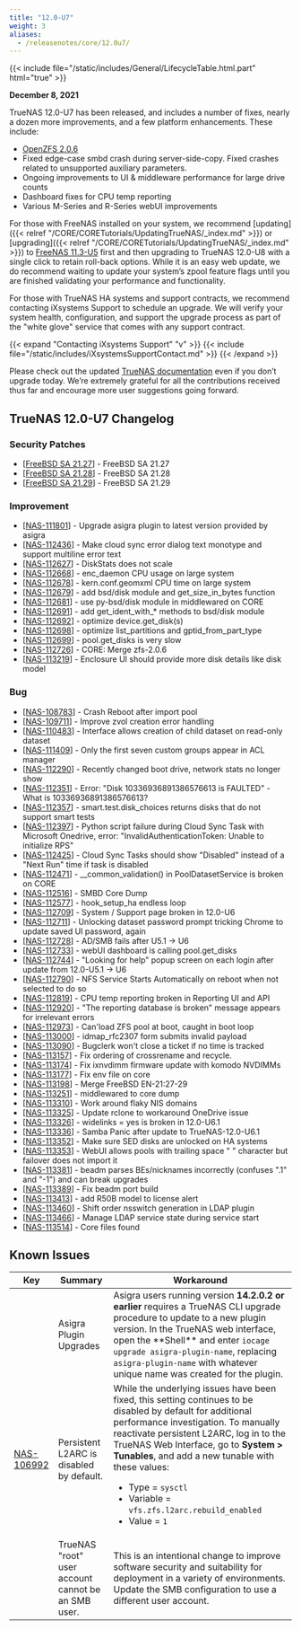 ```yaml
---
title: "12.0-U7"
weight: 3
aliases:
  - /releasenotes/core/12.0u7/
---
```


{{< include file="/static/includes/General/LifecycleTable.html.part" html="true" >}}

**December 8, 2021**

TrueNAS 12.0-U7 has been released, and includes a number of fixes, nearly a dozen more improvements, and a few platform enhancements. These include:

* [OpenZFS 2.0.6](https://github.com/openzfs/zfs/releases/tag/zfs-2.0.6)
* Fixed edge-case smbd crash during server-side-copy. Fixed crashes related to unsupported auxiliary parameters.
* Ongoing improvements to UI & middleware performance for large drive counts
* Dashboard fixes for CPU temp reporting
* Various M-Series and R-Series webUI improvements

For those with FreeNAS installed on your system, we recommend [updating]({{< relref "/CORE/CORETutorials/UpdatingTrueNAS/_index.md" >}}) or [upgrading]({{< relref "/CORE/CORETutorials/UpdatingTrueNAS/_index.md" >}}) to [FreeNAS 11.3-U5](https://download.freenas.org/) first and then upgrading to TrueNAS 12.0-U8 with a single click to retain roll-back options. While it is an easy web update, we do recommend waiting to update your system’s zpool feature flags until you are finished validating your performance and functionality.

For those with TrueNAS HA systems and support contracts, we recommend contacting iXsystems Support to schedule an upgrade. We will verify your system health, configuration, and support the upgrade process as part of the "white glove" service that comes with any support contract.

{{< expand "Contacting iXsystems Support" "v" >}}
{{< include file="/static/includes/iXsystemsSupportContact.md" >}}
{{< /expand >}}

Please check out the updated [TrueNAS documentation](https://www.truenas.com/docs/) even if you don’t upgrade today. We’re extremely grateful for all the contributions received thus far and encourage more user suggestions going forward.

## TrueNAS 12.0-U7 Changelog

### Security Patches

<ul>
<li>[<a href='https://security.truenas.com/errata/2021-11-03-freebsd-sa-21-27-caroot/'>FreeBSD SA 21.27</a>] -         FreeBSD SA 21.27
</li>
<li>[<a href='https://security.truenas.com/errata/2021-11-03-freebsd-sa-21-28-vmci/'>FreeBSD SA 21.28</a>] -         FreeBSD SA 21.28
</li>
<li>[<a href='https://security.truenas.com/errata/2021-11-03-freebsd-sa-21-29-tzdata/'>FreeBSD SA 21.29</a>] -         FreeBSD SA 21.29
</li>
</ul>

### Improvement

<ul>
<li>[<a href='https://ixsystems.atlassian.net/browse/NAS-111801'>NAS-111801</a>] -         Upgrade asigra plugin to latest version provided by asigra
</li>
<li>[<a href='https://ixsystems.atlassian.net/browse/NAS-112436'>NAS-112436</a>] -         Make cloud sync error dialog text monotype and support multiline error text
</li>
<li>[<a href='https://ixsystems.atlassian.net/browse/NAS-112627'>NAS-112627</a>] -         DiskStats does not scale
</li>
<li>[<a href='https://ixsystems.atlassian.net/browse/NAS-112668'>NAS-112668</a>] -         enc_daemon CPU usage on large system
</li>
<li>[<a href='https://ixsystems.atlassian.net/browse/NAS-112678'>NAS-112678</a>] -         kern.conf.geomxml CPU time on large system
</li>
<li>[<a href='https://ixsystems.atlassian.net/browse/NAS-112679'>NAS-112679</a>] -         add bsd/disk module and get_size_in_bytes function
</li>
<li>[<a href='https://ixsystems.atlassian.net/browse/NAS-112681'>NAS-112681</a>] -         use py-bsd/disk module in middlewared on CORE
</li>
<li>[<a href='https://ixsystems.atlassian.net/browse/NAS-112691'>NAS-112691</a>] -         add get_ident_with_* methods to bsd/disk module
</li>
<li>[<a href='https://ixsystems.atlassian.net/browse/NAS-112692'>NAS-112692</a>] -         optimize device.get_disk(s)
</li>
<li>[<a href='https://ixsystems.atlassian.net/browse/NAS-112698'>NAS-112698</a>] -         optimize list_partitions and gptid_from_part_type
</li>
<li>[<a href='https://ixsystems.atlassian.net/browse/NAS-112698'>NAS-112699</a>] -         pool.get_disks is very slow
</li>
<li>[<a href='https://ixsystems.atlassian.net/browse/NAS-112726'>NAS-112726</a>] -         CORE: Merge zfs-2.0.6
</li>
<li>[<a href='https://ixsystems.atlassian.net/browse/NAS-113219'>NAS-113219</a>] -         Enclosure UI should provide more disk details like disk model
</li>
</ul>

### Bug

<ul>
<li>[<a href='https://ixsystems.atlassian.net/browse/NAS-108783'>NAS-108783</a>] -         Crash Reboot after import pool
</li>
<li>[<a href='https://ixsystems.atlassian.net/browse/NAS-109711'>NAS-109711</a>] -         Improve zvol creation error handling
</li>
<li>[<a href='https://ixsystems.atlassian.net/browse/NAS-110483'>NAS-110483</a>] -         Interface allows creation of child dataset on read-only dataset
</li>
<li>[<a href='https://ixsystems.atlassian.net/browse/NAS-111409'>NAS-111409</a>] -         Only the first seven custom groups appear in ACL manager
</li>
<li>[<a href='https://ixsystems.atlassian.net/browse/NAS-112290'>NAS-112290</a>] -         Recently changed boot drive, network stats no longer show
</li>
<li>[<a href='https://ixsystems.atlassian.net/browse/NAS-112351'>NAS-112351</a>] -         Error: "Disk 10336936891386576613 is FAULTED" - What is 10336936891386576613?
</li>
<li>[<a href='https://ixsystems.atlassian.net/browse/NAS-112357'>NAS-112357</a>] -         smart.test.disk_choices returns disks that do not support smart tests
</li>
<li>[<a href='https://ixsystems.atlassian.net/browse/NAS-112397'>NAS-112397</a>] -         Python script failure during Cloud Sync Task with Microsoft Onedrive, error: "InvalidAuthenticationToken: Unable to initialize RPS"
</li>
<li>[<a href='https://ixsystems.atlassian.net/browse/NAS-112425'>NAS-112425</a>] -         Cloud Sync Tasks should show "Disabled" instead of a "Next Run" time if task is disabled
</li>
<li>[<a href='https://ixsystems.atlassian.net/browse/NAS-112471'>NAS-112471</a>] -         __common_validation() in PoolDatasetService is broken on CORE
</li>
<li>[<a href='https://ixsystems.atlassian.net/browse/NAS-112516'>NAS-112516</a>] -         SMBD Core Dump
</li>
<li>[<a href='https://ixsystems.atlassian.net/browse/NAS-112577'>NAS-112577</a>] -         hook_setup_ha endless loop
</li>
<li>[<a href='https://ixsystems.atlassian.net/browse/NAS-112709'>NAS-112709</a>] -         System / Support page broken in 12.0-U6
</li>
<li>[<a href='https://ixsystems.atlassian.net/browse/NAS-112711'>NAS-112711</a>] -         Unlocking dataset password prompt tricking Chrome to update saved UI password, again
</li>
<li>[<a href='https://ixsystems.atlassian.net/browse/NAS-112728'>NAS-112728</a>] -         AD/SMB fails after U5.1 -> U6
</li>
<li>[<a href='https://ixsystems.atlassian.net/browse/NAS-112733'>NAS-112733</a>] -         webUI dashboard is calling pool.get_disks
</li>
<li>[<a href='https://ixsystems.atlassian.net/browse/NAS-112744'>NAS-112744</a>] -         "Looking for help" popup screen on each login after update from 12.0-U5.1 -> U6
</li>
<li>[<a href='https://ixsystems.atlassian.net/browse/NAS-112790'>NAS-112790</a>] -         NFS Service Starts Automatically on reboot when not selected to do so
</li>
<li>[<a href='https://ixsystems.atlassian.net/browse/NAS-112819'>NAS-112819</a>] -         CPU temp reporting broken in Reporting UI and API
</li>
<li>[<a href='https://ixsystems.atlassian.net/browse/NAS-112920'>NAS-112920</a>] -         "The reporting database is broken" message appears for irrelevant errors
</li>
<li>[<a href='https://ixsystems.atlassian.net/browse/NAS-112973'>NAS-112973</a>] -         Can'load ZFS pool at boot, caught in boot loop
</li>
<li>[<a href='https://ixsystems.atlassian.net/browse/NAS-113000'>NAS-113000</a>] -         idmap_rfc2307 form submits invalid payload
</li>
<li>[<a href='https://ixsystems.atlassian.net/browse/NAS-113090'>NAS-113090</a>] -         Bugclerk won't close a ticket if no time is tracked
</li>
<li>[<a href='https://ixsystems.atlassian.net/browse/NAS-113157'>NAS-113157</a>] -         Fix ordering of crossrename and recycle.
</li>
<li>[<a href='https://ixsystems.atlassian.net/browse/NAS-113174'>NAS-113174</a>] -         Fix ixnvdimm firmware update with komodo NVDIMMs
</li>
<li>[<a href='https://ixsystems.atlassian.net/browse/NAS-113177'>NAS-113177</a>] -         Fix env file on core
</li>
<li>[<a href='https://ixsystems.atlassian.net/browse/NAS-113198'>NAS-113198</a>] -         Merge FreeBSD EN-21:27-29
</li>
<li>[<a href='https://ixsystems.atlassian.net/browse/NAS-113251'>NAS-113251</a>] -         middlewared to core dump
</li>
<li>[<a href='https://ixsystems.atlassian.net/browse/NAS-113310'>NAS-113310</a>] -         Work around flaky NIS domains
</li>
<li>[<a href='https://ixsystems.atlassian.net/browse/NAS-113325'>NAS-113325</a>] -         Update rclone to workaround OneDrive issue
</li>
<li>[<a href='https://ixsystems.atlassian.net/browse/NAS-113326'>NAS-113326</a>] -         widelinks = yes is broken in 12.0-U6.1
</li>
<li>[<a href='https://ixsystems.atlassian.net/browse/NAS-113336'>NAS-113336</a>] -         Samba Panic after update to TrueNAS-12.0-U6.1
</li>
<li>[<a href='https://ixsystems.atlassian.net/browse/NAS-113352'>NAS-113352</a>] -         Make sure SED disks are unlocked on HA systems
</li>
<li>[<a href='https://ixsystems.atlassian.net/browse/NAS-113353'>NAS-113353</a>] -         WebUI allows pools with trailing space " " character but failover does not import it
</li>
<li>[<a href='https://ixsystems.atlassian.net/browse/NAS-113381'>NAS-113381</a>] -         beadm parses BEs/nicknames incorrectly (confuses ".1" and "-1") and can break upgrades
</li>
<li>[<a href='https://ixsystems.atlassian.net/browse/NAS-113389'>NAS-113389</a>] -         Fix beadm port build
</li>
<li>[<a href='https://ixsystems.atlassian.net/browse/NAS-113413'>NAS-113413</a>] -         add R50B model to license alert
</li>
<li>[<a href='https://ixsystems.atlassian.net/browse/NAS-113460'>NAS-113460</a>] -         Shift order nsswitch generation in LDAP plugin
</li>
<li>[<a href='https://ixsystems.atlassian.net/browse/NAS-113466'>NAS-113466</a>] -         Manage LDAP service state during service start
</li>
<li>[<a href='https://ixsystems.atlassian.net/browse/NAS-113514'>NAS-113514</a>] -         Core files found
</li>
</ul>

## Known Issues

<body class="ql-editor ql-editor-view" style="font-size:14px;">
  <html>
    <body>
      <table width="100%">
        <thead>
          <tr>
            <th>Key</th>
            <th>Summary</th>
            <th>Workaround</th>
          </tr>
        </thead>
        <tbody>
          <tr>
            <td></td>
            <td>Asigra Plugin Upgrades</td>
            <td>Asigra users running version <b>14.2.0.2 or earlier</b> requires a TrueNAS CLI upgrade procedure to update to a new plugin version. In the TrueNAS web interface, open the **Shell** and enter <code>iocage upgrade asigra-plugin-name</code>, replacing <code>asigra-plugin-name</code> with whatever unique name was created for the plugin.</td>
          </tr>
          <tr>
            <td><a href="https://ixsystems.atlassian.net/browse/NAS-106992" target="_blank">NAS-106992</a></td>
            <td>Persistent L2ARC is disabled by default.</td>
            <td>While the underlying issues have been fixed, this setting continues to be disabled by default for additional performance investigation. To manually reactivate persistent L2ARC, log in to the TrueNAS Web Interface, go to <b>System > Tunables</b>, and add a new tunable with these values:
                <ul>
                    <li>Type = <code>sysctl</code></li>
                    <li>Variable = <code>vfs.zfs.l2arc.rebuild_enabled</code></li>
                    <li>Value = <code>1</code></li>
                </ul>
            </td>
          </tr>
          <tr>
            <td></td>
            <td>TrueNAS "root" user account cannot be an SMB user.</td>
            <td>This is an intentional change to improve software security and suitability for deployment in a variety of environments. Update the SMB configuration to use a different user account.</td>
          </tr>
        </tbody>
      </table>
    </body>
  </html>
